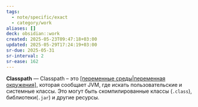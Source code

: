 ```yaml
---
tags:
  - note/specific/exact
  - category/work
aliases: []
deck: obsidian::work
created: 2025-05-23T09:47:18+03:00
updated: 2025-05-29T17:24:19+03:00
sr-due: 2025-05-31
sr-interval: 2
sr-ease: 162
---
```


**Classpath**
—
Classpath – это [[переменные среды|переменная окружения]](параметр), которая сообщает JVM, где искать пользовательские и системные классы. Это могут быть скомпилированные классы (`.class`), библиотеки(`.jar`) и другие ресурсы.

